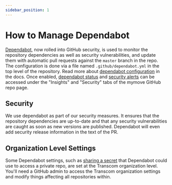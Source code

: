 ```yaml
---
sidebar_position: 1
---
```


# How to Manage Dependabot

[Dependabot](https://docs.github.com/en/code-security/supply-chain-security/keeping-your-dependencies-updated-automatically/about-dependabot-version-updates), now rolled into GitHub security, is used to monitor the repository dependencies as well as security vulnerabilities, and update them with automatic
pull requests against the `master` branch in the repo. The configuration is done via a file named
`.github/dependabot.yml` in the top level of the repository. Read more about [dependabot configuration](https://docs.github.com/en/code-security/supply-chain-security/keeping-your-dependencies-updated-automatically/configuration-options-for-dependency-updates) in the
docs.  Once enabled, [dependabot status](https://github.com/transcom/mymove/network/updates) and [security alerts](https://github.com/transcom/mymove/security/dependabot) can be accessed under the "Insights" and "Security" tabs of the mymove GitHub repo page.

## Security

We use dependabot as part of our security measures. It ensures that the repository dependencies are up-to-date and
that any security vulnerabilities are caught as soon as new versions are published. Dependabot will even
add security release information in the text of the PR.

## Organization Level Settings

Some Dependabot settings, such as [sharing a secret](https://docs.github.com/en/code-security/supply-chain-security/keeping-your-dependencies-updated-automatically/managing-encrypted-secrets-for-dependabot#adding-an-organization-secret-for-dependabot) that Dependabot could use to access a private repo, are set at the Transcom organization level.  You'll need a GitHub admin to access the Transcom organization settings and modify things affecting all repositories within.
